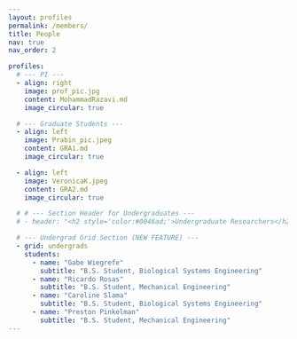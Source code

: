 ```yaml
---
layout: profiles
permalink: /members/
title: People
nav: true
nav_order: 2

profiles:
  # --- PI ---
  - align: right
    image: prof_pic.jpg
    content: MohammadRazavi.md
    image_circular: true

  # --- Graduate Students ---
  - align: left
    image: Prabin_pic.jpeg
    content: GRA1.md
    image_circular: true

  - align: left
    image: VeronicaK.jpeg
    content: GRA2.md
    image_circular: true

  # # --- Section Header for Undergraduates ---
  # - header: "<h2 style='color:#0046ad;'>Undergraduate Researchers</h2>"

  # --- Undergrad Grid Section (NEW FEATURE) ---
  - grid: undergrads
    students:
      - name: "Gabe Wiegrefe"
        subtitle: "B.S. Student, Biological Systems Engineering"
      - name: "Ricardo Rosas"
        subtitle: "B.S. Student, Mechanical Engineering"
      - name: "Caroline Slama"
        subtitle: "B.S. Student, Biological Systems Engineering"
      - name: "Preston Pinkelman"
        subtitle: "B.S. Student, Mechanical Engineering"
---
```

